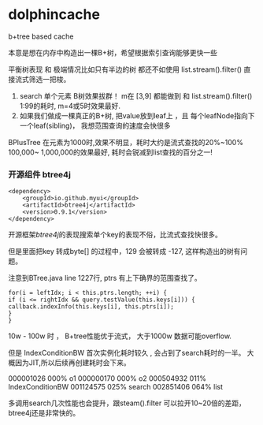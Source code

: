# dolphincache
b+tree based cache

本意是想在内存中构造出一棵B+树，希望根据索引查询能够更快一些


平衡树表现 和 极端情况比如只有半边的树 都还不如使用 list.stream().filter() 直接流式筛选一把梭。
1. search 单个元素 B树效果拔群！ m在 [3,9] 都能做到 和 list.stream().filter() 1:99的耗时, m=4或5时效果最好.
2. 如果我们做成一棵真正的B+树, 把value放到leaf上 ，且 每个leafNode指向下一个leaf(sibling)， 我想范围查询的速度会快很多

BPlusTree 在元素为1000时,效果不明显，耗时大约是流式查找的20%~100%
100,000~ 1,000,000的效果最好, 耗时会锐减到list查找的百分之一!



### 开源组件 btree4j
```
<dependency>
    <groupId>io.github.myui</groupId>
    <artifactId>btree4j</artifactId>
    <version>0.9.1</version>
</dependency>
```

开源框架*btree4j*的表现搜索单个key的表现不俗，比流式查找快很多。

但是里面把key 转成byte[] 的过程中，129 会被转成 -127, 这样构造出的树有问题。



注意到BTree.java line 1227行, ptrs 有上下确界的范围查找了。

```
for(i = leftIdx; i < this.ptrs.length; ++i) {
if (i <= rightIdx && query.testValue(this.keys[i])) {
callback.indexInfo(this.keys[i], this.ptrs[i]);
}
}
```

10w - 100w 时 ， B+tree性能优于流式， 大于1000w 数据可能overflow.

但是 IndexConditionBW 首次实例化耗时较久 , 会占到了search耗时的一半。 大概因为JIT,所以后续再创建耗时会下来。

000001026  000%  o1
000000170  000%  o2
000504932  011%  IndexConditionBW
001124575  025%  search
002851406  064%  list

多调用search几次性能也会提升，跟steam().filter 可以拉开10~20倍的差距，btree4j还是非常快的。 